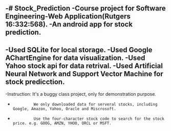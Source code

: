 -# Stock_Prediction
 -Course project for Software Engineering-Web Application(Rutgers 16:332:568). 
 -An android app for stock prediction. 
 -
 -Used SQLite for local storage.
 -Used Google AChartEngine for data visualization.
 -Used Yahoo stock api for data retrival.
 -Used Artificial Neural Network and Support Vector Machine for stock predicction.
 -
 -Instruction: It's a buggy class project, only for demonstration purpose. 
 -              We only downloaded data for serveral stocks, including Google, Amazon, Yahoo, Oracle and Miscrosoft.
 -              Use the four-character stock code to search for the stock price. e.g. GOOG, AMZN, YHOO, ORCL or MSFT.
